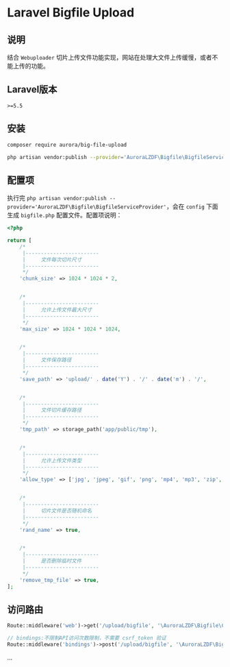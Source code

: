 # Laravel Bigfile Upload

## 说明
结合 `Webuploader` 切片上传文件功能实现，网站在处理大文件上传缓慢，或者不能上传的功能。

## Laravel版本
`>=5.5`

## 安装

```bash
composer require aurora/big-file-upload
```

```bash
php artisan vendor:publish --provider='AuroraLZDF\Bigfile\BigfileServiceProvider'
```

## 配置项

执行完 `php artisan vendor:publish --provider='AuroraLZDF\Bigfile\BigfileServiceProvider'`，会在 `config` 下面生成 `bigfile.php` 配置文件。配置项说明：

```php
<?php

return [
    /*
     |------------------------
     |     文件每次切片尺寸
     |------------------------
     */
    'chunk_size' => 1024 * 1024 * 2,


    /*
     |------------------------
     |     允许上传文件最大尺寸
     |------------------------
     */
    'max_size' => 1024 * 1024 * 1024,


    /*
     |------------------------
     |     文件保存路径
     |------------------------
     */
    'save_path' => 'upload/' . date('Y') . '/' . date('m') . '/',


    /*
     |------------------------
     |     文件切片缓存路径
     |------------------------
     */
    'tmp_path' => storage_path('app/public/tmp'),


    /*
     |------------------------
     |     允许上传文件类型
     |------------------------
     */
    'allow_type' => ['jpg', 'jpeg', 'gif', 'png', 'mp4', 'mp3', 'zip', 'apk', 'pdf', 'rar'],


    /*
     |------------------------
     |     切片文件是否随机命名
     |------------------------
     */
    'rand_name' => true,


    /*
     |------------------------
     |     是否删除临时文件
     |------------------------
     */
    'remove_tmp_file' => true,
];
```

## 访问路由
```php
Route::middleware('web')->get('/upload/bigfile', '\AuroraLZDF\Bigfile\Controllers\BigfileController@loadView')->name('bigfile_view');

// bindings:不限制API访问次数限制，不需要 csrf_token 验证
Route::middleware('bindings')->post('/upload/bigfile', '\AuroraLZDF\Bigfile\Controllers\BigfileController@upload')->name('bigfile_upload');
```

...



